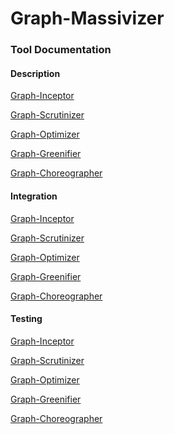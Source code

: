 # Graph-Massivizer


### Tool Documentation

#### Description
[Graph-Inceptor](https://github.com/graph-massivizer/graph-inceptor#description)

[Graph-Scrutinizer](https://github.com/graph-massivizer/graph-scrutinizer#description)

[Graph-Optimizer](https://github.com/graph-massivizer/graph-optimizer#description)

[Graph-Greenifier](https://github.com/graph-massivizer/graph-greenifier#description)

[Graph-Choreographer](https://github.com/graph-massivizer/graph-choreographer#description)

#### Integration
[Graph-Inceptor](https://github.com/graph-massivizer/graph-inceptor#integration)

[Graph-Scrutinizer](https://github.com/graph-massivizer/graph-scrutinizer#integration)

[Graph-Optimizer](https://github.com/graph-massivizer/graph-optimizer#integration)

[Graph-Greenifier](https://github.com/graph-massivizer/graph-greenifier#integration)

[Graph-Choreographer](https://github.com/graph-massivizer/graph-choreographer#integration)

#### Testing
[Graph-Inceptor](https://github.com/graph-massivizer/graph-inceptor#tests)

[Graph-Scrutinizer](https://github.com/graph-massivizer/graph-scrutinizer#tests)

[Graph-Optimizer](https://github.com/graph-massivizer/graph-optimizer#tests)

[Graph-Greenifier](https://github.com/graph-massivizer/graph-greenifier#tests)

[Graph-Choreographer](https://github.com/graph-massivizer/graph-choreographer#tests)

<!--

**Here are some ideas to get you started:**

🙋‍♀️ A short introduction - what is your organization all about?
🌈 Contribution guidelines - how can the community get involved?
👩‍💻 Useful resources - where can the community find your docs? Is there anything else the community should know?
🍿 Fun facts - what does your team eat for breakfast?
🧙 Remember, you can do mighty things with the power of [Markdown](https://docs.github.com/github/writing-on-github/getting-started-with-writing-and-formatting-on-github/basic-writing-and-formatting-syntax)
-->
